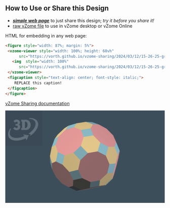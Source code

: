
## How to Use or Share this Design

 - [***simple web page***](<https://vorth.github.io/vzome-sharing/2024/03/12/15-26-25-great-rid/>) to just share this design; *try it before you share it!*
 - [raw vZome file](<https://raw.githubusercontent.com/vorth/vzome-sharing/main/2024/03/12/15-26-25-great-rid/great-rid.vZome>) to use in vZome desktop or vZome Online
 
 HTML for embedding in any web page:
 ```html
<figure style="width: 87%; margin: 5%">
  <vzome-viewer style="width: 100%; height: 60vh"
       src="https://vorth.github.io/vzome-sharing/2024/03/12/15-26-25-great-rid/great-rid.vZome" >
    <img  style="width: 100%"
       src="https://vorth.github.io/vzome-sharing/2024/03/12/15-26-25-great-rid/great-rid.png" >
  </vzome-viewer>
  <figcaption style="text-align: center; font-style: italic;">
     REPLACE this caption!
  </figcaption>
</figure>
 ```

[vZome Sharing documentation](https://vzome.github.io/vzome/sharing.html#how-it-works)

![Image](<great-rid.png>)


